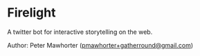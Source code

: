 # Firelight

A twitter bot for interactive storytelling on the web.

Author: Peter Mawhorter (pmawhorter+gatherround@gmail.com)

